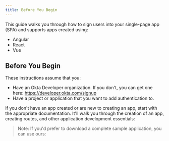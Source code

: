 ```yaml
---
title: Before You Begin
---
```


This guide walks you through how to sign users into your single-page app (SPA) and supports apps created using:

* Angular
* React
* Vue

<!-- If you are building a web app that is served by a server framework, see [Sign Users into Your Web App]. If you are building a mobile app, see [Sign Users into Your Mobile App]. -->

## Before You Begin

These instructions assume that you: 

* Have an Okta Developer organization. If you don't, you can get one here: <https://developer.okta.com/signup>
* Have a project or application that you want to add authentication to.

If you don't have an app created or are new to creating an app, start with the appropriate documentation. It'll walk you through the creation of an app, creating routes, and other application development essentials:

<StackSelector snippet="create-app"/>

> Note: If you'd prefer to download a complete sample application, you can use ours:

<StackSelector snippet="samples"/>

<NextSection/>
